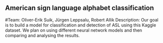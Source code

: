 ## American sign language alphabet classification

#Team: Oliver-Erik Suik, Jürgen Leppsalu, Robert Allik
Description: Our goal is to build a model for classification and detection of ASL using this Kaggle dataset. We plan on using different neural network models and then comparing and analysing the results.
